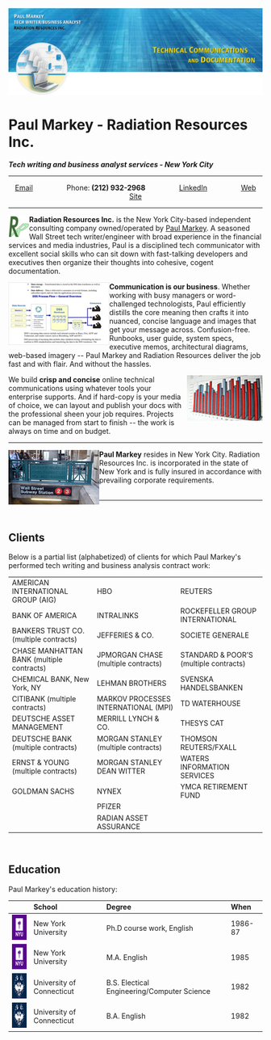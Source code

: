 ![Paul Markey banner](/images/GitHubBanner.jpg)

# Paul Markey - Radiation Resources Inc.
***Tech writing and business analyst services - New York City***
_____
<p align="center">
  <a href="mailto:Paul@PaulMarkey.com">Email</a> &nbsp; &nbsp; &nbsp; &nbsp; &nbsp; &nbsp; &nbsp; &nbsp;
  <a>Phone:<strong> (212) 932-2968</strong></a> &nbsp; &nbsp; &nbsp; &nbsp; &nbsp; &nbsp; &nbsp; &nbsp;
  <a href="https://www.linkedin.com/in/paulmarkey-nyc/">LinkedIn</a> &nbsp; &nbsp; &nbsp; &nbsp; &nbsp; &nbsp; &nbsp; &nbsp;
  <a href="http://www.PaulMarkey.com">Web Site</a>
</p>

_____

<img align="left" width="41" height="45" src="/images/rrlogo100.jpg">**Radiation Resources Inc.** is the New York City-based independent consulting company owned/operated by [Paul Markey](mailto:Paul@PaulMarkey.com). A seasoned Wall Street tech writer/engineer with broad experience in the financial services and media industries, Paul is a disciplined tech communicator with excellent social skills who can sit down with fast-talking developers and executives then organize their thoughts into cohesive, cogent documentation.

<img align="left" width="200" height="124" src="/images/FlowDiagram.jpg">**Communication is our business**. Whether working with busy managers or word-challenged technologists, Paul efficiently distills the core meaning then crafts it into nuanced, concise language and images that get your message across. Confusion-free. Runbooks, user guide, system specs, executive memos, architectural diagrams, web-based imagery -- Paul Markey and Radiation Resources deliver the job fast and with flair. And without the hassles. 

<img align="right" width="150" height="90" src="/images/TableGraphic1.jpg">We build **crisp and concise** online technical communications using whatever tools your enterprise supports. And if hard-copy is your media of choice, we can layout and publish your docs with the professional sheen your job requires. Projects can be managed from start to finish -- the work is always on time and on budget. 


_____

<img align="left" width="180" height="108" src="/images/SubwayWallSt.jpg">**Paul Markey** resides in New York City. Radiation Resources Inc. is incorporated in the state of New York and is fully insured in accordance with prevailing corporate requirements.  
&nbsp;
&nbsp;
&nbsp;
&nbsp;
_____
&nbsp;

## Clients

Below is a partial list (alphabetized) of clients for which Paul Markey's performed tech writing and business analysis contract work:

|                        |                          |                         |
| :---                   | :---                     | :---                    |
| AMERICAN INTERNATIONAL GROUP (AIG)             | HBO              | REUTERS              |
| BANK OF AMERICA               | INTRALINKS        | ROCKEFELLER GROUP INTERNATIONAL                |
| BANKERS TRUST CO. (multiple contracts)         | JEFFERIES & CO.   | SOCIETE GENERALE                |
| CHASE MANHATTAN BANK (multiple contracts)| JPMORGAN CHASE (multiple contracts) | STANDARD & POOR’S (multiple contracts)  |
| CHEMICAL BANK, New York, NY               | LEHMAN BROTHERS                 | SVENSKA HANDELSBANKEN               |
| CITIBANK  (multiple contracts)           | MARKOV PROCESSES INTERNATIONAL (MPI)                 | TD WATERHOUSE                |
| DEUTSCHE ASSET MANAGEMENT               | MERRILL LYNCH & CO.                | THESYS CAT                |
| DEUTSCHE BANK (multiple contracts)        | MORGAN STANLEY (multiple contracts)  | THOMSON REUTERS/FXALL               |
| ERNST & YOUNG (multiple contracts)         | MORGAN STANLEY DEAN WITTER               | WATERS INFORMATION SERVICES    |
| GOLDMAN SACHS               |  NYNEX            |YMCA RETIREMENT FUND              |
|               | PFIZER              |                |
|              | RADIAN ASSET ASSURANCE          |               |

&nbsp;

## Education

Paul Markey's education history:

|                        | School                  | Degree                   | When               |
| :---                   | :---                   | :---                     | :---               |
| <img src="/images/NYUlogo.jpg" width="50" height="50"> | New York University  | Ph.D course work, English  | 1986-87            |
| <img src="/images/NYUlogo.jpg" width="50" height="50"> | New York University | M.A. English   | 1985                |
| <img src="/images/uconnlogo.jpg" width="50" height="50"> | University of Connecticut | B.S. Electical Engineering/Computer Science                | 1982  |
| <img src="/images/uconnlogo.jpg" width="50" height="50"> | University of Connecticut  | B.A. English               | 1982               |




